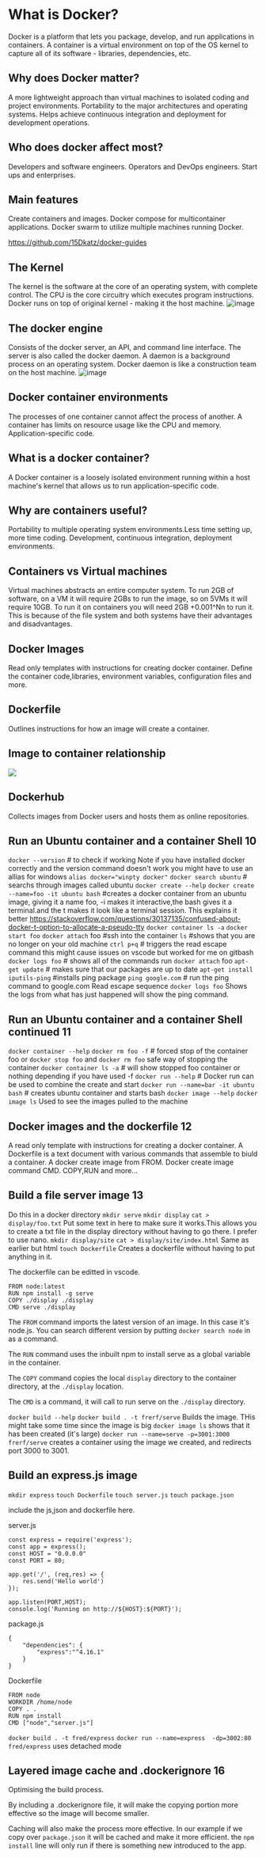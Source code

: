 # What is Docker?

 Docker is a platform that lets you package, develop, and run applications in containers. A container is a virtual environment on top of the OS kernel to capture all of its software - libraries, dependencies, etc.

## Why does Docker matter?

 A more lightweight approach than virtual machines to isolated coding and project environments. Portability to the major architectures and operating systems. Helps achieve continuous integration and deployment for development operations.

## Who does docker affect most?

 Developers and software engineers. Operators and DevOps engineers. Start ups and enterprises.

## Main features

 Create containers and images. Docker compose for multicontainer applications. Docker swarm to utilize multiple machines running Docker.

 https://github.com/15Dkatz/docker-guides

## The Kernel

 The kernel is the software at the core of an operating system, with complete control. The CPU is the core circuitry which executes program instructions. Docker runs on top of original kernel - making it the host machine.
![image](https://media.discordapp.net/attachments/693899305584558081/984822350270828574/unknown.png)
## The docker engine

 Consists of the docker server, an API, and command line interface. The server is also called the docker daemon. A daemon is a background process on an operating system. Docker daemon is like a construction team on the host machine.
![image](https://cdn.discordapp.com/attachments/693899305584558081/984820986522239037/unknown.png)
## Docker container environments

The processes of one container cannot affect the process of another. A container has limits on resource usage like the CPU and memory. Application-specific code.

## What is a docker container?

A Docker container is a loosely isolated environment running within a host machine's kernel that allows us to run application-specific code.

## Why are containers useful?

Portability to multiple operating system environments.Less time setting up, more time coding. Development, continuous integration, deployment environments.

## Containers vs Virtual machines

Virtual machines abstracts an entire computer system. To run 2GB of software, on a VM it will require 2GBs to run the image, so on 5VMs it will require 10GB. To run it on containers you will need 2GB +0.001^Nn to run it. This is because of the file system and both systems have their advantages and disadvantages.

## Docker Images
Read only templates with instructions for creating docker container. Define the container code,libraries, environment variables, configuration files and more.

## Dockerfile

Outlines instructions for how an image will create a container.
## Image to container relationship
![](images\image%20to%20container.png)
## Dockerhub
Collects images from Docker users and hosts them as online repositories. 

## Run an Ubuntu container and a container Shell 10

`docker --version` # to check if working
Note if you have installed docker correctly and the version command doesn't work you might have to use an allias for windows `alias docker="winpty docker"`
`docker search ubuntu` # searchs through images called ubuntu
`docker create --help`
`docker create --name=foo -it ubuntu bash` #creates a docker container from an ubuntu image, giving it a name foo, -i makes it interactive,the bash gives it a terminal.and the t makes it look like a terminal session. This explains it better https://stackoverflow.com/questions/30137135/confused-about-docker-t-option-to-allocate-a-pseudo-tty
`docker container ls -a`
`docker start foo`
`docker attach` foo #ssh into the container
`ls` #shows that you are no longer on your old machine
`ctrl p+q` # triggers the read escape command this might cause issues on vscode but worked for me on gitbash
`docker logs foo` # shows all of the commands run 
`docker attach` foo
`apt-get update` # makes sure that our packages are up to date
`apt-get install iputils-ping` #installs ping package
`ping google.com` # run the ping command to google.com
Read escape sequence
`docker logs foo` Shows the logs from what has just happened will show the ping command.

## Run an Ubuntu container and a container Shell continued 11
`docker container --help`
`docker rm foo -f` # forced stop of the container foo
or `docker stop foo` and `docker rm foo` safe way of stopping the container
`docker container ls -a` # will show stopped foo container or nothing depending if you have used -f
`docker run --help` # Docker run can be used to combine the create and start
`docker run --name=bar -it ubuntu bash` # creates ubuntu container and starts bash
`docker image --help`
`docker image ls` Used to see the images pulled to the machine

## Docker images and the dockerfile 12
A read only template with instructions for creating a docker container.
A Dockerfile is a text document with various commands that assemble to biuld a container. A docker create image from FROM. Docker create image command CMD. COPY,RUN and more...

## Build a file server image 13
Do this in a docker directory
`mkdir serve`
`mkdir display`
`cat > display/foo.txt` Put some text in here to make sure it works.This allows you to create a txt file in the display directory without having to go there. I prefer to use nano.
`mkdir display/site`
`cat > display/site/index.html` Same as earlier but html
`touch Dockerfile` Creates a dockerfile without having to put anything in it.

The dockerfile can be editted in vscode.
```
FROM node:latest
RUN npm install -g serve
COPY ./display ./display
CMD serve ./display
```
The `FROM` command imports the latest version of an image. In this case it's node.js. You can search different version by putting `docker search node` in as a command.

The `RUN` command uses the inbuilt npm to install serve as a global variable in the container.

The `COPY` command copies the local `display` directory to the container directory, at the `./display` location.

The `CMD` is a command, it will call to run serve on the `./display` directory.

`docker build --help`
`docker build . -t frerf/serve` Builds the image. THis might take some time since the image is big
`docker image ls` shows that it has been created (it's large)
`docker run --name=serve -p=3001:3000 frerf/serve` creates a container using the image we created, and redirects port 3000 to 3001.
## Build an express.js image

`mkdir express`
`touch Dockerfile`
`touch server.js`
`touch package.json`

include the js,json and dockerfile here.

server.js
```
const express = require('express');
const app = express();
const HOST = "0.0.0.0"
const PORT = 80;

app.get('/', (req,res) => {
    res.send('Hello world')
});

app.listen(PORT,HOST);
console.log('Running on http://${HOST}:${PORT}');
```
package.js
```
{
    "dependencies": {
        "express":"^4.16.1"
    }
}
```
Dockerfile
```
FROM node
WORKDIR /home/node
COPY . .
RUN npm install 
CMD ["node","server.js"]
```


`docker build . -t fred/express`
`docker run --name=express  -dp=3002:80 fred/express` uses detached mode 

## Layered image cache and .dockerignore 16

Optimising the build process.

By including a .dockerignore file, it will make the copying portion more effective so the image will become smaller.

Caching will also make the process more effective. In our example if we copy over `package.json` it will be cached and make it more efficient. the `npm install` line will only run if there is something new introduced to the app.